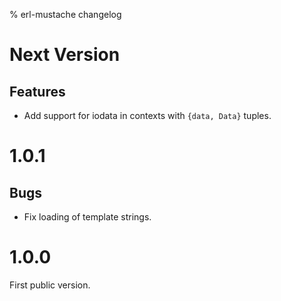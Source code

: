 % erl-mustache changelog

# Next Version
## Features
- Add support for iodata in contexts with `{data, Data}` tuples.

# 1.0.1
## Bugs
- Fix loading of template strings.

# 1.0.0
First public version.
